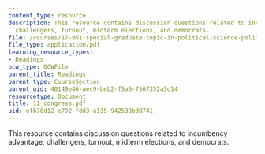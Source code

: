```yaml
---
content_type: resource
description: This resource contains discussion questions related to incumbency advantage,
  challengers, turnout, midterm elections, and democrats.
file: /courses/17-951-special-graduate-topic-in-political-science-political-behavior-fall-2005/efb78d12e792fdd3a135942539bd8741_11_congress.pdf
file_type: application/pdf
learning_resource_types:
- Readings
ocw_type: OCWFile
parent_title: Readings
parent_type: CourseSection
parent_uid: 40149e46-aec9-beb2-f5a6-7567352a5d14
resourcetype: Document
title: 11_congress.pdf
uid: efb78d12-e792-fdd3-a135-942539bd8741
---
```

This resource contains discussion questions related to incumbency advantage, challengers, turnout, midterm elections, and democrats.

